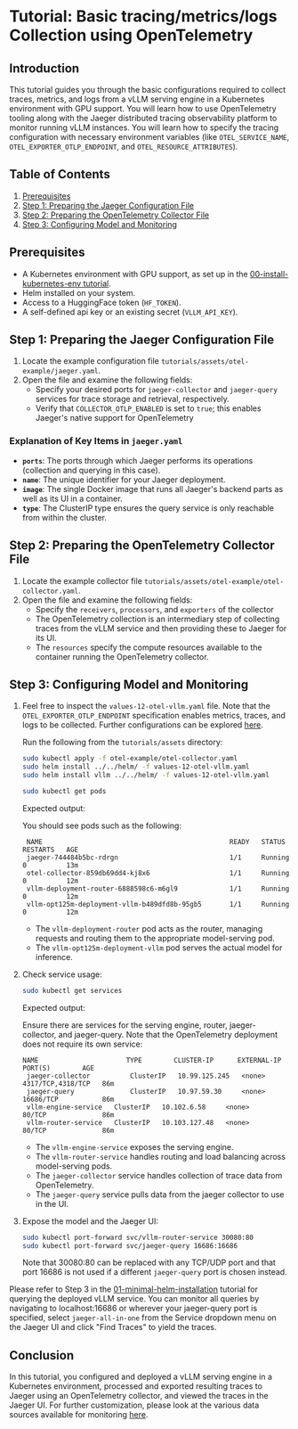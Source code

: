 # Tutorial: Basic tracing/metrics/logs Collection using OpenTelemetry

## Introduction

This tutorial guides you through the basic configurations required to collect
traces, metrics, and logs from a vLLM serving engine in a Kubernetes environment
with GPU support. You will learn how to use OpenTelemetry tooling along with
the Jaeger distributed tracing observability platform to monitor running vLLM
instances. You will learn how to specify the tracing configuration with
necessary environment variables (like `OTEL_SERVICE_NAME`,
`OTEL_EXPORTER_OTLP_ENDPOINT`, and `OTEL_RESOURCE_ATTRIBUTES`).

## Table of Contents

1. [Prerequisites](#prerequisites)
2. [Step 1: Preparing the Jaeger Configuration File](#step-1-preparing-the-jaeger-configuration-file)
3. [Step 2: Preparing the OpenTelemetry Collector File](#step-2-preparing-the-opentelemetry-collector-file)
4. [Step 3: Configuring Model and Monitoring](#step-3-configuring-model-and-monitoring)

## Prerequisites

- A Kubernetes environment with GPU support, as set up in the
  [00-install-kubernetes-env tutorial](00-install-kubernetes-env.md).
- Helm installed on your system.
- Access to a HuggingFace token (`HF_TOKEN`).
- A self-defined api key or an existing secret (`VLLM_API_KEY`).

## Step 1: Preparing the Jaeger Configuration File

1. Locate the example configuration file
   `tutorials/assets/otel-example/jaeger.yaml`.
2. Open the file and examine the following fields:
   - Specify your desired ports for `jaeger-collector` and `jaeger-query`
   services for trace storage and retrieval, respectively.
   - Verify that `COLLECTOR_OTLP_ENABLED` is set to `true`; this enables
   Jaeger's native support for OpenTelemetry

### Explanation of Key Items in `jaeger.yaml`

- **`ports`**: The ports through which Jaeger performs its operations
(collection and querying in this case).
- **`name`**: The unique identifier for your Jaeger deployment.
- **`image`**: The single Docker image that runs all Jaeger's backend parts as
well as its UI in a container.
- **`type`**: The ClusterIP type ensures the query service is only reachable
from within the cluster.

## Step 2: Preparing the OpenTelemetry Collector File

1. Locate the example collector file
   `tutorials/assets/otel-example/otel-collector.yaml`.
2. Open the file and examine the following fields:
   - Specify the `receivers`, `processors`, and `exporters` of the collector
   - The OpenTelemetry collection is an intermediary step of collecting traces
   from the vLLM service and then providing these to Jaeger for its UI.
   - The `resources` specify the compute resources available to the container
   running the OpenTelemetry collector.

## Step 3: Configuring Model and Monitoring

1. Feel free to inspect the `values-12-otel-vllm.yaml` file. Note that the
   `OTEL_EXPORTER_OTLP_ENDPOINT` specification enables metrics, traces, and
   logs to be collected. Further configurations can be explored
   [here](https://opentelemetry.io/docs/languages/sdk-configuration/otlp-exporter/).

   Run the following from the `tutorials/assets` directory:

   ```bash
   sudo kubectl apply -f otel-example/otel-collector.yaml
   sudo helm install ../../helm/ -f values-12-otel-vllm.yaml
   sudo helm install vllm ../../helm/ -f values-12-otel-vllm.yaml
   ```

   ```bash
   sudo kubectl get pods
   ```

   Expected output:

   You should see pods such as the following:

   ```plaintext
    NAME                                               READY   STATUS    RESTARTS   AGE
    jaeger-744484b5bc-rdrgn                            1/1     Running   0          13m
    otel-collector-859db69dd4-kj8x6                    1/1     Running   0          12m
    vllm-deployment-router-6888598c6-m6gl9             1/1     Running   0          12m
    vllm-opt125m-deployment-vllm-b489dfd8b-95gb5       1/1     Running   0          12m
   ```

   - The `vllm-deployment-router` pod acts as the router, managing requests and
    routing them to the appropriate model-serving pod.
   - The `vllm-opt125m-deployment-vllm` pod serves the actual model for
    inference.

2. Check service usage:

   ```bash
   sudo kubectl get services
   ```

   Expected output:

   Ensure there are services for the serving engine, router, jaeger-collector,
   and jaeger-query. Note that the OpenTelemetry deployment does not require
   its own service:

   ```plaintext
   NAME                      TYPE        CLUSTER-IP      EXTERNAL-IP   PORT(S)        AGE
    jaeger-collector          ClusterIP   10.99.125.245   <none>        4317/TCP,4318/TCP   86m
    jaeger-query              ClusterIP   10.97.59.30     <none>        16686/TCP           86m
    vllm-engine-service   ClusterIP   10.102.6.58     <none>        80/TCP              86m
    vllm-router-service   ClusterIP   10.103.127.48   <none>        80/TCP              86m
   ```

   - The `vllm-engine-service` exposes the serving engine.
   - The `vllm-router-service` handles routing and load balancing across
     model-serving pods.
   - The `jaeger-collector` service handles collection of trace data from
   OpenTelemetry.
   - The `jaeger-query` service pulls data from the jaeger collector to use in
   the UI.

3. Expose the model and the Jaeger UI:

   ```bash
   sudo kubectl port-forward svc/vllm-router-service 30080:80
   sudo kubectl port-forward svc/jaeger-query 16686:16686
   ```

   Note that 30080:80 can be replaced with any TCP/UDP port and that port
   16686 is not used if a different `jaeger-query` port is chosen instead.

Please refer to Step 3 in the
[01-minimal-helm-installation](01-minimal-helm-installation.md) tutorial for
querying the deployed vLLM service. You can monitor all queries by navigating
to localhost:16686 or wherever your jaeger-query port is specified, select
`jaeger-all-in-one` from the Service dropdown menu on the Jaeger UI and click
"Find Traces" to yield the traces.

## Conclusion

In this tutorial, you configured and deployed a vLLM serving engine in a
Kubernetes environment, processed and exported resulting traces to Jaeger
using an OpenTelemetry collector, and viewed the traces in the Jaeger UI. For
further customization, please look at the various data sources available for
monitoring [here](https://opentelemetry.io/docs/collector/configuration/).
